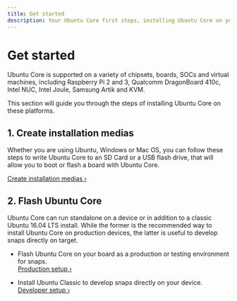 ```yaml
---
title: Get started
description: Your Ubuntu Core first steps, installing Ubuntu Core on your board or in a Virtual Machine.
---
```


# Get started

Ubuntu Core is supported on a variety of chipsets, boards, SOCs and virtual machines, including Raspberry Pi 2 and 3, Qualcomm DragonBoard 410c, Intel NUC, Intel Joule, Samsung Artik and KVM.

This section will guide you through the steps of installing Ubuntu Core on these platforms.

## 1. Create installation medias

Whether you are using Ubuntu, Windows or Mac OS, you can follow these steps to write Ubuntu Core to an SD Card or a USB flash drive, that will allow you to boot or flash a board with Ubuntu Core.

[Create installation medias ›](/core/get-started/installation-medias)

## 2. Flash Ubuntu Core

Ubuntu Core can run standalone on a device or in addition to a classic Ubuntu 16.04 LTS install. While the former is the recommended way to install Ubuntu Core on production devices, the latter is useful to develop snaps directly on target.

* Flash Ubuntu Core on your board as a production or testing environment for snaps.<br>
    [Production setup ›](/core/get-started/flash)

* Install Ubuntu Classic to develop snaps directly on your device.<br>
    [Developer setup ›](/core/get-started/developer-setup)

